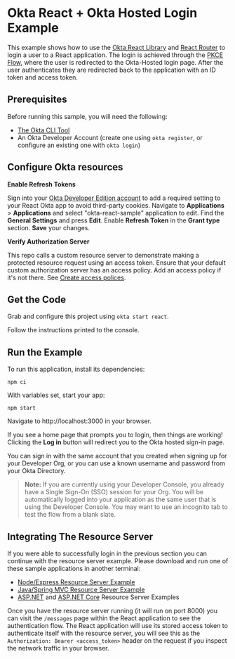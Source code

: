 # Okta React + Okta Hosted Login Example

This example shows how to use the [Okta React Library][] and [React Router](https://github.com/ReactTraining/react-router) to login a user to a React application.  The login is achieved through the [PKCE Flow][], where the user is redirected to the Okta-Hosted login page.  After the user authenticates they are redirected back to the application with an ID token and access token.

## Prerequisites

Before running this sample, you will need the following:

* [The Okta CLI Tool](https://github.com/okta/okta-cli#installation)
* An Okta Developer Account (create one using `okta register`, or configure an existing one with `okta login`)

## Configure Okta resources

**Enable Refresh Tokens**

Sign into your [Okta Developer Edition account](https://developer.okta.com/login/) to add a required setting to your React Okta app to avoid third-party cookies. Navigate to **Applications** > **Applications** and select "okta-react-sample" application to edit. Find the **General Settings** and press **Edit**. Enable **Refresh Token** in the **Grant type** section. **Save** your changes.

**Verify Authorization Server**

This repo calls a custom resource server to demonstrate making a protected resource request using an access token. Ensure that your default custom authorization server has an access policy. Add an access policy if it's not there. See [Create access polices](https://help.okta.com/okta_help.htm?type=oie&id=ext-create-access-policies).

## Get the Code

Grab and configure this project using `okta start react`.

Follow the instructions printed to the console.

## Run the Example

To run this application, install its dependencies:

```
npm ci
```

With variables set, start your app:

```
npm start
```

Navigate to http://localhost:3000 in your browser.

If you see a home page that prompts you to login, then things are working!  Clicking the **Log in** button will redirect you to the Okta hosted sign-in page.

You can sign in with the same account that you created when signing up for your Developer Org, or you can use a known username and password from your Okta Directory.

> **Note:** If you are currently using your Developer Console, you already have a Single Sign-On (SSO) session for your Org.  You will be automatically logged into your application as the same user that is using the Developer Console.  You may want to use an incognito tab to test the flow from a blank slate.

## Integrating The Resource Server

If you were able to successfully login in the previous section you can continue with the resource server example. Please download and run one of these sample applications in another terminal:

* [Node/Express Resource Server Example](https://github.com/okta/samples-nodejs-express-4/tree/master/resource-server)
* [Java/Spring MVC Resource Server Example](https://github.com/okta/samples-java-spring/tree/master/resource-server)
* [ASP.NET](https://github.com/okta/samples-aspnet/tree/master/resource-server) and [ASP.NET Core](https://github.com/okta/samples-aspnetcore/tree/master/samples-aspnetcore-3x/resource-server) Resource Server Examples

Once you have the resource server running (it will run on port 8000) you can visit the `/messages` page within the React application to see the authentication flow. The React application will use its stored access token to authenticate itself with the resource server, you will see this as the `Authorization: Bearer <access_token>` header on the request if you inspect the network traffic in your browser.

[Okta React Library]: https://github.com/okta/okta-react
[OIDC SPA Setup Instructions]: https://developer.okta.com/docs/guides/sign-into-spa/react/before-you-begin
[PKCE Flow]: https://developer.okta.com/docs/guides/implement-auth-code-pkce
[Okta Sign In Widget]: https://github.com/okta/okta-signin-widget

